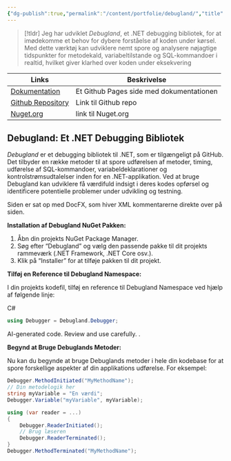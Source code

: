 ```yaml
---
{"dg-publish":true,"permalink":"/content/portfolie/debugland/","title":"Debugland","tags":["Portfolie"]}
---
```



> [!tldr] 
> Jeg har udviklet _Debugland_, et .NET debugging bibliotek, for at imødekomme et behov for dybere forståelse af koden under kørsel. Med dette værktøj kan udviklere nemt spore og analysere nøjagtige tidspunkter for metodekald, variabeltilstande og SQL-kommandoer i realtid, hvilket giver klarhed over koden under eksekvering

| Links                                                                             | Beskrivelse                              |
| --------------------------------------------------------------------------------- | ---------------------------------------- |
| [Dokumentation](https://abarbesgaard.github.io/Debugland/index.html)              | Et Github Pages side med dokumentationen |
| [Github Repository](https://github.com/Abarbesgaard/Debugland?tab=readme-ov-file) | Link til Github repo                     |
| [Nuget.org](https://www.nuget.org/packages/Debugland)                             | link til Nuget.org                       |

## Debugland: Et .NET Debugging Bibliotek

_Debugland_ er et debugging bibliotek til .NET, som er tilgængeligt på GitHub. Det tilbyder en række metoder til at spore udførelsen af metoder, timing, udførelse af SQL-kommandoer, variabeldeklarationer og kontrolstrømsudtalelser inden for en .NET-applikation. Ved at bruge Debugland kan udviklere få værdifuld indsigt i deres kodes opførsel og identificere potentielle problemer under udvikling og testning.

Siden er sat op med DocFX, som hiver XML kommentarerne direkte over på siden.

**Installation af Debugland NuGet Pakken:**

1. Åbn din projekts NuGet Package Manager.
2. Søg efter “Debugland” og vælg den passende pakke til dit projekts rammeværk (.NET Framework, .NET Core osv.).
3. Klik på “Installer” for at tilføje pakken til dit projekt.

**Tilføj en Reference til Debugland Namespace:**

I din projekts kodefil, tilføj en reference til Debugland Namespace ved hjælp af følgende linje:

C#

```csharp
using Debugger = Debugland.Debugger;
```

AI-generated code. Review and use carefully. .

**Begynd at Bruge Debuglands Metoder:**

Nu kan du begynde at bruge Debuglands metoder i hele din kodebase for at spore forskellige aspekter af din applikations udførelse. For eksempel:

```csharp
Debugger.MethodInitiated("MyMethodName");
// Din metodelogik her
string myVariable = "En værdi";
Debugger.Variable("myVariable", myVariable);

using (var reader = ...)
{
    Debugger.ReaderInitiated();
    // Brug læseren
    Debugger.ReaderTerminated();
}
Debugger.MethodTerminated("MyMethodName");
```




